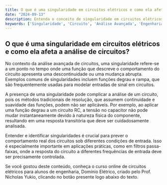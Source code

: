 ```yaml
---
title: O que é uma singularidade em circuitos elétricos e como ela afeta a análise de circuitos?
date: "2024-09-13"
description: Entenda o conceito de singularidade em circuitos elétricos e sua importância na análise avançada de circuitos.
keywords: ['Singularidade', 'Circuito', 'Análise Avançada', 'Engenharia Elétrica']
---
```


## O que é uma singularidade em circuitos elétricos e como ela afeta a análise de circuitos?

No contexto da análise avançada de circuitos, uma singularidade refere-se a um ponto no tempo onde uma função que descreve o comportamento do circuito apresenta uma descontinuidade ou uma mudança abrupta. Exemplos comuns de singularidades incluem funções degrau e rampa, que são frequentemente usadas para modelar entradas de sinal em circuitos.

A presença de uma singularidade pode complicar a análise de um circuito, pois os métodos tradicionais de resolução, que assumem continuidade e suavidade das funções, podem não ser aplicáveis. Por exemplo, ao aplicar uma função degrau a um circuito RC, a tensão no capacitor não pode mudar instantaneamente devido à natureza física do componente, resultando em uma resposta transitória que deve ser cuidadosamente analisada.

Entender e identificar singularidades é crucial para prever o comportamento real dos circuitos sob diferentes condições de entrada. Isso é especialmente importante em aplicações práticas, como em filtros passa-faixas, onde a resposta do circuito a diferentes frequências de entrada deve ser precisamente controlada.

Se você gostou deste conteúdo, conheça o curso online de circuitos elétricos para alunos de engenharia, Domínio Elétrico, criado pelo Prof. Nicholas Yukio, clicando no botão presente logo abaixo do texto.